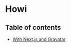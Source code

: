 # Howi

## Table of contents

- [With Next.js and Gravatar](./examples/with-nextjs-and-gravatar/README.md)
